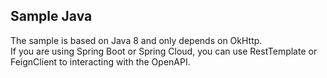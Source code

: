 ## Sample Java
The sample is based on Java 8 and only depends on OkHttp.  
If you are using Spring Boot or Spring Cloud, you can use RestTemplate or FeignClient to interacting with the OpenAPI.